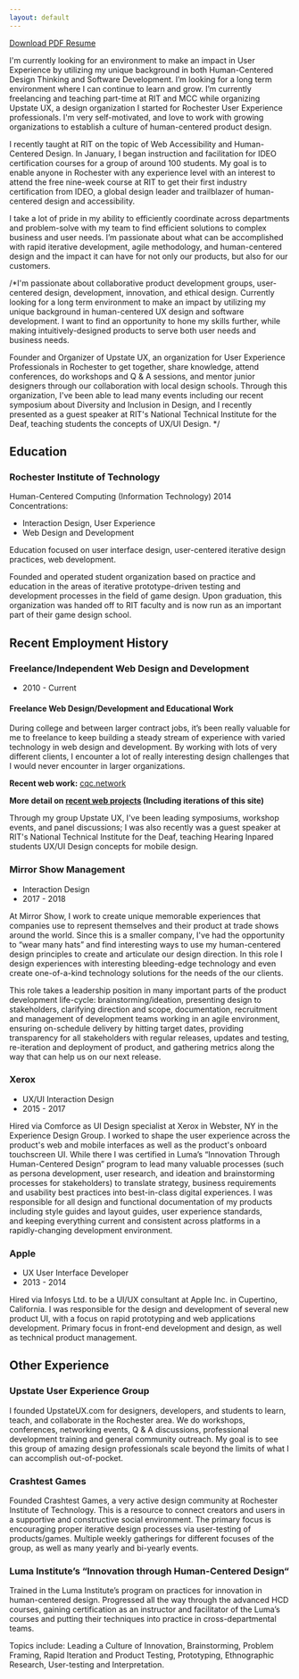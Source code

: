 ```yaml
---
layout: default
---
```

[Download PDF Resume](DavidSutton.pdf)

I'm currently looking for an environment to make an impact in User Experience by utilizing my unique background in both Human-Centered Design Thinking and Software Development. I’m looking for a long term environment where I can continue to learn and grow. I’m currently freelancing and teaching part-time at RIT and MCC while organizing Upstate UX, a design organization I started for Rochester User Experience professionals. I'm very self-motivated, and love to work with growing organizations to establish a culture of human-centered product design.

I recently taught at RIT on the topic of Web Accessibility and Human-Centered Design. In January, I began instruction and facilitation for IDEO certification courses for a group of around 100 students. My goal is to enable anyone in Rochester with any experience level with an interest to attend the free nine-week course at RIT to get their first industry certification from IDEO, a global design leader and trailblazer of human-centered design and accessibility.

I take a lot of pride in my ability to efficiently coordinate across departments and problem-solve with my team to find efficient solutions to complex business and user needs. I’m passionate about what can be accomplished with rapid iterative development, agile methodology, and human-centered design and the impact it can have for not only our products, but also for our customers.

/*I'm passionate about collaborative product development groups, user-centered design, development, innovation, and ethical design. Currently looking for a long term environment to make an impact by utilizing my unique background in human-centered UX design and software development. I want to find an opportunity to hone my skills further, while making intuitively-designed products to serve both user needs and business needs.

Founder and Organizer of Upstate UX, an organization for User Experience Professionals in Rochester to get together, share knowledge, attend conferences, do workshops and Q & A sessions, and mentor junior designers through our collaboration with local design schools. Through this organization, I've been able to lead many events including our recent symposium about Diversity and Inclusion in Design, and I recently presented as a guest speaker at RIT's National Technical Institute for the Deaf, teaching students the concepts of UX/UI Design.
*/
## Education

### Rochester Institute of Technology 
Human-Centered Computing (Information Technology) 2014
Concentrations:
- Interaction Design, User Experience
- Web Design and Development

Education focused on user interface design, user-centered iterative design practices, web development.

Founded and operated student organization based on practice and education in the areas of iterative prototype-driven testing and development processes in the field of game design. Upon graduation, this organization was handed off to RIT faculty and is now run as an important part of their game design school.

## Recent Employment History

### Freelance/Independent Web Design and Development
- 2010 - Current

#### Freelance Web Design/Development and Educational Work

During college and between larger contract jobs, it’s been really valuable for me to freelance to keep building a steady stream of experience with varied technology in web design and development. By working with lots of very different clients, I encounter a lot of really interesting design challenges that I would never encounter in larger organizations.

**Recent web work:** [cqc.network](http://cqc.network)

**More detail on [recent web projects](webDevelopment) (Including iterations of this site)** 

Through my group Upstate UX, I've been leading symposiums, workshop events, and panel discussions; I was also recently was a guest speaker at RIT's National Technical Institute for the Deaf, teaching Hearing Inpared students UX/UI Design concepts for mobile design.

### Mirror Show Management
- Interaction Design
- 2017 - 2018

At Mirror Show, I work to create unique memorable experiences that companies use to represent themselves and their product at trade shows around the world. Since this is a smaller company, I've had the opportunity to “wear many hats” and find interesting ways to use my human-centered design principles to create and articulate our design direction. In this role I design experiences with interesting bleeding-edge technology and even create one-of-a-kind technology solutions for the needs of the our clients.

This role takes a leadership position in many important parts of the product development life-cycle: brainstorming/ideation, presenting design to stakeholders, clarifying direction and scope, documentation, recruitment and management of development teams working in an agile environment, ensuring on-schedule delivery by hitting target dates, providing transparency for all stakeholders with regular releases, updates and testing, re-iteration and deployment of product, and gathering metrics along the way that can help us on our next release.

### Xerox
- UX/UI Interaction Design
- 2015 - 2017

Hired via Comforce as UI Design specialist at Xerox in Webster, NY in the Experience Design Group. I worked to shape the user experience across the product's web and mobile interfaces as well as the product's onboard touchscreen UI. While there I was certified in Luma’s “Innovation Through Human-Centered Design” program to lead many valuable processes (such as persona development, user research, and ideation and brainstorming processes for stakeholders) to translate strategy, business requirements and usability best practices into best-in-class digital experiences.
I was responsible for all design and functional documentation of my products including style guides and layout guides, user experience standards, and keeping everything current and consistent across platforms in a rapidly-changing development environment.

### Apple
- UX User Interface Developer
- 2013 - 2014

Hired via Infosys Ltd. to be a UI/UX consultant at Apple Inc. in Cupertino, California. I was responsible for the design and development of several new product UI, with a focus on rapid prototyping and web applications development. Primary focus in front-end development and design, as well as technical product management.

## Other Experience

### Upstate User Experience Group
I founded UpstateUX.com for designers, developers, and students to learn, teach, and collaborate in the Rochester area. We do workshops, conferences, networking events, Q & A discussions, professional development training and general community outreach. My goal is to see this group of amazing design professionals scale beyond the limits of what I can accomplish out-of-pocket.

### Crashtest Games
Founded Crashtest Games, a very active design community at Rochester Institute of Technology. This is a resource to connect creators and users in a supportive and constructive social environment. The primary focus is encouraging proper iterative design processes via user-testing of products/games. Multiple weekly gatherings for different focuses of the group, as well as many yearly and bi-yearly events.

### Luma Institute’s “Innovation through Human-Centered Design“
Trained in the Luma Institute’s program on practices for innovation in human-centered design. Progressed all the way through the advanced HCD courses, gaining certification as an instructor and facilitator of the Luma’s courses and putting their techniques into practice in cross-departmental teams. 

Topics include: Leading a Culture of Innovation, Brainstorming, Problem Framing, Rapid Iteration and Product Testing, Prototyping, Ethnographic Research, User-testing and Interpretation.

<!-- 

## Technical Proficiencies

- General Design:
	- PhotoShop
	- Illustrator
	- Sketch App
- UX and Interface Design:
	- inVision
	- Axure
	- Balsamiq
- Web Design:
	- HTML5
	- CSS
	- SASS
	- LESS
	- Bootstrap
	- Jekyll 
- Programming and Scripting:
	- Javascript
	- JQuery
	- Git
	- LaTeX
	- Python 

### Rochester Institude of Technology
- Interaction Design Assistant Teacher
- 2012 - 2014

Assisted in instruction, evaluation, and tutoring of students in the Human-centered computing program at Rochester Institute of Technology.

In this role I got my first taste of helping others learn how to get the most out of their work using human-centered design processes. Around the time this ended, I started building up Upstate UX, where I would be able to do the same, but on a larger scale.




OLD:




As a proud product of the technical design ecosystems at Rochester Institute of Technology, Apple, and Xerox, I’ve always worked to build great collaborative design communities and produce great products. Through [Upstate UX,](http://upstateUX.com) we are creating a space for designers to learn from each other and collaborate in the Rochester area.

## Technical Proficiencies

**General Design:** [PhotoShop](http://www.adobe.com/products/photoshop.html), [Illustrator](http://www.adobe.com/products/illustrator.html), [Sketch App](https://www.sketchapp.com/)

**UX and Interface Design:** [inVision](https://www.invisionapp.com/), [Framer.js](https://github.com/koenbok/Framer), [Axure](https://www.axure.com/), [Framer Studio](https://www.framer.com), [Balsamiq](https://balsamiq.com/)

**Web Design:** HTML5, CSS, [SASS](http://sass-lang.com/), [LESS](http://lesscss.org/), [Bootstrap](http://getbootstrap.com/), [Jekyll](https://jekyllrb.com) 

**Programming and Scripting:** [Javascript](https://www.javascript.com/), [JQuery](https://jquery.com/), [Git](https://git-scm.com/), [LaTeX](https://www.latex-project.org/), [Python](https://www.python.org/)

## Current Employment
### Mirrorshow Management
- Interactive Design
- 2017 - *PRESENT*

I work to create unique memorable experiences that companies use to represent themselves and their product at large trade-shows around the world. Since this is a smaller company, this has given me the opportunity to "wear many hats" and find interesting ways to use human-centered design principles to create and articulate our design decisions and direction. In this role I get to design experiences with interesting bleeding-edge technology and even create one-of-a-kind technology solutions for the needs of the particular client.

## Recent Employment

### Xerox
- UX/UI Interaction Design
- 2015 - 2017

Hired via Comforce as UI Design specialist at Xerox in Webster, NY in the Experience Design Group. As a major part of our multidisciplinary UX team, I work in the design and development of user interfaces for touchscreen devices. Integrating iterative user-centered design principles into product design and information architecture design.

Most of my early work in this role was focused on similar products within the Multifunction Printing Device umbrella. More recently my role has expanded beyond my original group of products and into new features and products across the corporation. This heavily involves interdepartmental coordination, user experience research, high-fidelity prototyping and iterative design through rapid prototype-driven user-testing.

### Apple
- UX User Interface Developer
- 2013 - 2014

Hired via Infosys Ltd. to be a UI/UX consultant at Apple Inc. in Cupertino, California. At Apple I designed and developed new UI, with a focus on rapid prototyping and testing. Primary focus in front-end development and technical product management.

### Rochester Institude of Technology
- Interaction Design Assistant Teacher
- 2012 - 2014

Assisted in instruction, evaluation, and tutoring of students in the Human-centered computing program at Rochester Institute of Technology.

### Freelance/Independent Web Design and Development
- 2010 - 2014

Designed and deployed custom websites on a freelance basis for companies and individuals around the Rochester NY area. Social media and blog management, content aggregation and publishing.

## Miscellaneous Experience

### Upstate User Experience Group
Created [UpstateUX.com](http://UpstateUX.com) for user experience professionals in Upstate New York to meet up for events, conferences, social gatherings, networking and general professional development. Ever expanding, with multiple events planned and partners and sponsors.

### Luma Institute’s “Innovation through Human-Centered Design“
Trained in the Luma Institute’s program on practices for innovation in human-centered design. Progressed all the way through the advanced HCD courses, qualifying as an instructor and facilitator of the Luma’s courses and putting their techniques into practice in cross-departmental teams. 

Topics include: Leading a Culture of Innovation, Brainstorming, Problem Framing, Rapid Iteration and Product Testing, Prototyping, Ethnographic Research, User-testing and Interpretation.

## Education

### Rochester Institute of Technology 
Human-Centered Computing (Information Technology) 2014

Education focused on user interface design, user-centered iterative design practices, web development.

#### Concentrations:

- Interaction Design, User Experience
- Web Design and Development

### Crashtest Games
Founded Crashtest Games, a very active design community at Rochester Institute of Technology. This is a resource to connect creators and users in a supportive and constructive social environment. The primary focus is encouraging proper iterative design processes via user-testing of games. Multiple weekly gatherings for different focuses of the group, as well as many yearly and bi-yearly events.

-->
